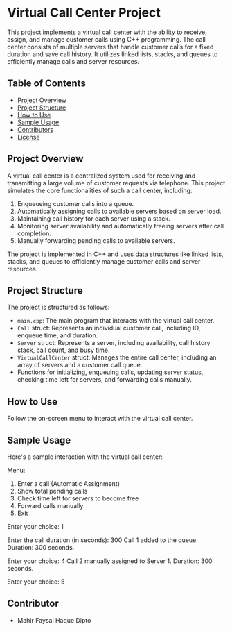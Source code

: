 # Virtual Call Center Project

This project implements a virtual call center with the ability to receive, assign, and manage customer calls using C++ programming. The call center consists of multiple servers that handle customer calls for a fixed duration and save call history. It utilizes linked lists, stacks, and queues to efficiently manage calls and server resources.

## Table of Contents
- [Project Overview](#project-overview)
- [Project Structure](#project-structure)
- [How to Use](#how-to-use)
- [Sample Usage](#sample-usage)
- [Contributors](#contributors)
- [License](#license)

## Project Overview

A virtual call center is a centralized system used for receiving and transmitting a large volume of customer requests via telephone. This project simulates the core functionalities of such a call center, including:

1. Enqueueing customer calls into a queue.
2. Automatically assigning calls to available servers based on server load.
3. Maintaining call history for each server using a stack.
4. Monitoring server availability and automatically freeing servers after call completion.
5. Manually forwarding pending calls to available servers.

The project is implemented in C++ and uses data structures like linked lists, stacks, and queues to efficiently manage customer calls and server resources.

## Project Structure

The project is structured as follows:

- `main.cpp`: The main program that interacts with the virtual call center.
- `Call` struct: Represents an individual customer call, including ID, enqueue time, and duration.
- `Server` struct: Represents a server, including availability, call history stack, call count, and busy time.
- `VirtualCallCenter` struct: Manages the entire call center, including an array of servers and a customer call queue.
- Functions for initializing, enqueuing calls, updating server status, checking time left for servers, and forwarding calls manually.

## How to Use

Follow the on-screen menu to interact with the virtual call center.

## Sample Usage

Here's a sample interaction with the virtual call center:


Menu:
1. Enter a call (Automatic Assignment)
2. Show total pending calls
3. Check time left for servers to become free
4. Forward calls manually
5. Exit

Enter your choice: 1

Enter the call duration (in seconds): 300
Call 1 added to the queue. Duration: 300 seconds.


Enter your choice: 4
Call 2 manually assigned to Server 1. Duration: 300 seconds.


Enter your choice: 5


## Contributor

- Mahir Faysal Haque Dipto
